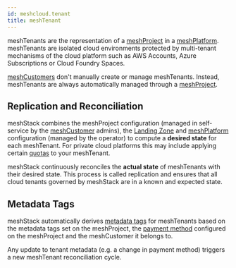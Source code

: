 ```yaml
---
id: meshcloud.tenant
title: meshTenant
---
```


meshTenants are the representation of a [meshProject](./meshcloud.project.md) in a [meshPlatform](./meshcloud.platforms.md).
meshTenants are isolated cloud environments protected by multi-tenant mechanisms of the cloud platform such as
AWS Accounts, Azure Subscriptions or Cloud Foundry Spaces.

[meshCustomers](./meshcloud.customer.md) don't manually create or manage meshTenants. Instead, meshTenants are always automatically managed through
a [meshProject](./meshcloud.project.md).

## Replication and Reconciliation

meshStack combines the meshProject configuration (managed in self-service by the [meshCustomer](./meshcloud.customer.md) admins), the [Landing Zone](./meshcloud.landing-zones.md) and [meshPlatform](./meshcloud.platforms.md) configuration (managed by the operator) to compute a **desired state** for each meshTenant. For private cloud platforms this may include applying certain [quotas](./meshcloud.tenant-quota.md) to your meshTenant.

meshStack continuously reconciles the **actual state** of meshTenants with their desired state. This process is called replication and ensures that all cloud tenants governed by meshStack are in a known and expected state.

## Metadata Tags

meshStack automatically derives [metadata tags](./meshcloud.metadata-tags.md) for meshTenants based on the metadata tags set on the meshProject, the [payment method](./meshcloud.payment-methods.md) configured on the meshProject and
the meshCustomer it belongs to.

Any update to tenant metadata (e.g. a change in payment method) triggers a new meshTenant reconciliation cycle.
